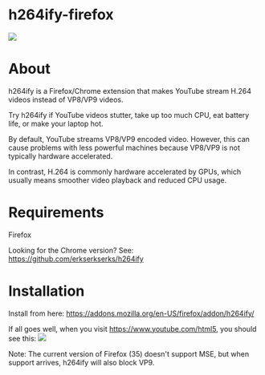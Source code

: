 <meta property="og:image"
    content="https://raw.githubusercontent.com/erkserkserks/h264ify-firefox/master/icons/icon128.png"/>

# h264ify-firefox

![](https://raw.githubusercontent.com/erkserkserks/h264ify-firefox/master/noncode/screenshot_video.png)

# About
h264ify is a Firefox/Chrome extension that makes YouTube stream H.264 videos instead of VP8/VP9 videos.

Try h264ify if YouTube videos stutter, take up too much CPU, eat battery life, or make your laptop hot.

By default, YouTube streams VP8/VP9 encoded video. However, this can cause problems with less powerful machines because VP8/VP9 is not typically hardware accelerated.

In contrast, H.264 is commonly hardware accelerated by GPUs, which usually means smoother video playback and reduced CPU usage.

# Requirements
Firefox

Looking for the Chrome version? See: https://github.com/erkserkserks/h264ify

# Installation
Install from here: https://addons.mozilla.org/en-US/firefox/addon/h264ify/

If all goes well, when you visit https://www.youtube.com/html5, you should see this:
![](https://raw.githubusercontent.com/erkserkserks/h264ify-firefox/master/noncode/screenshot_support.png)

Note: The current version of Firefox (35) doesn't support MSE, but when support arrives, h264ify will also block VP9.
